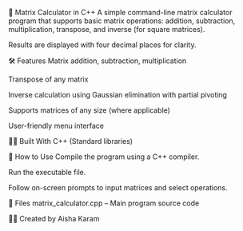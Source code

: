 🔢 Matrix Calculator in C++
A simple command-line matrix calculator program that supports basic matrix operations: addition, subtraction, multiplication, transpose, and inverse (for square matrices).

Results are displayed with four decimal places for clarity.

🛠️ Features
Matrix addition, subtraction, multiplication

Transpose of any matrix

Inverse calculation using Gaussian elimination with partial pivoting

Supports matrices of any size (where applicable)

User-friendly menu interface

🧑‍💻 Built With
C++ (Standard libraries)

🚀 How to Use
Compile the program using a C++ compiler.

Run the executable file.

Follow on-screen prompts to input matrices and select operations.

📁 Files
matrix_calculator.cpp – Main program source code

👩‍💻 Created by Aisha Karam
